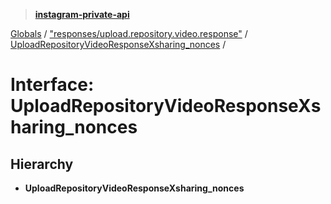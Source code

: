 > **[instagram-private-api](../README.md)**

[Globals](../README.md) / ["responses/upload.repository.video.response"](../modules/_responses_upload_repository_video_response_.md) / [UploadRepositoryVideoResponseXsharing_nonces](_responses_upload_repository_video_response_.uploadrepositoryvideoresponsexsharing_nonces.md) /

# Interface: UploadRepositoryVideoResponseXsharing_nonces

## Hierarchy

* **UploadRepositoryVideoResponseXsharing_nonces**